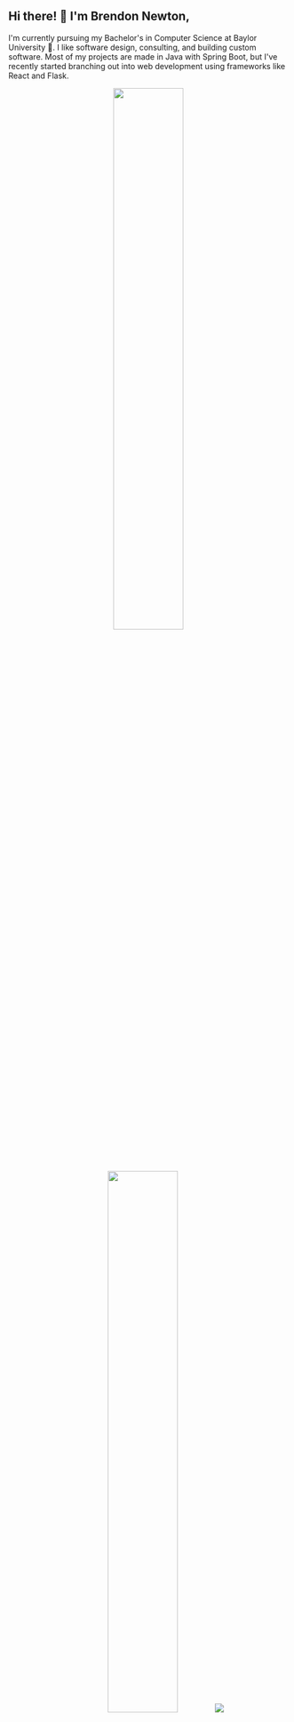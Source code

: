 ## Hi there! 👋 I'm Brendon Newton,

I'm currently pursuing my Bachelor's in Computer Science at Baylor University :bear:. I like software design, consulting, and building custom software. Most of my projects are made in Java with Spring Boot, but I've recently started branching out into web development using frameworks like React and Flask.

<p align="center">
  <img height="50%" width="auto" src ="https://github-readme-stats.vercel.app/api?username=brendonnewt&show_icons=true&count_private=true&theme=vue-dark&hide_border=true&hide=issues,contribs&bg_color=00000000">
  <img height="50%" width="auto" src ="https://github-readme-stats.vercel.app/api/top-langs/?username=brendonnewt&layout=compact&hide_border=true&theme=vue-dark&bg_color=00000000&hide=svelte,html,css,makefile,dockerfile,shell,c">
  <img src="https://github-readme-streak-stats.herokuapp.com?user=brendonnewt&theme=vue-dark&hide_border=true&background=FFFFFF00"/>
</p>


## 🧰  My Toolbox
<div>
  <img src="https://icongr.am/devicon/javascript-original.svg?size=50&color=currentColor" alt="JavaScript" width="50" height="50"/> &nbsp;
  <img src="https://icongr.am/devicon/nodejs-original.svg?size=50&color=currentColor" alt="NodeJS" width="50" height="50"/> &nbsp; 
  <img src="https://icongr.am/devicon/react-original.svg?size=50&color=currentColor" alt="ReactJS" width="50" height="50"/> &nbsp; 
  <img src="https://icongr.am/devicon/html5-original.svg?size=50&color=currentColor" alt="HTML5" width="50" height="50"/> &nbsp;
  <img src="https://icongr.am/devicon/css3-original.svg?size=50&color=currentColor" alt="CSS3" width="50" height="50"/>
  <img src="https://icongr.am/devicon/c-original.svg?size=50&color=currentColor" alt="C" width="50" height="50" />
  <img src="https://icongr.am/devicon/cplusplus-original.svg?size=50&color=currentColor" alt="C++" width="50" height="50" />
  <img src="https://icongr.am/devicon/mysql-original-wordmark.svg?size=50&color=currentColor" alt="MySQL" width="50" height="50" />
  <img src="https://icongr.am/devicon/python-original.svg?size=50&color=currentColor" alt="Python" width="50" height="50" />
  <img src="https://icongr.am/devicon/java-original.svg?size=50&color=currentColor" alt="Java" width="50" height="50" />
</div>

&nbsp;

### :school: School Projects

* [Hotel Service](https://github.com/brendonnewt/GROUP-FIVE-Hotel-Project): A Java-based hotel landing page with Swing front-end, enabling room bookings.
* [SeaQuail](https://github.com/brendonnewt/SeaQuail): A Python + Flask project leveraging the Lahman baseball database to solve [Immaculate Grid](https://www.immaculategrid.com/) questions, provide yearly Team Summaries with Depth Charts, and provide individal Player, Team, and League stats.
* [WOOFAdoptionService](https://github.com/brendonnewt/WOOFAdoptionService): A pet adoption website with a React and Next.js front-end and Java Spring Boot backend, hosted on GCP for CI/CD.

### :bulb: Personal Projects

* [Trampoline Calculator](https://github.com/brendonnewt/trampoline-calculator): A Flask + Javascript application that can calculate the difficulty values of any combination of skills. It can also save combinations of skills for later use.
* [Algorithm Visualizer](https://github.com/brendonnewt/algorithm-visualizer): A small React frontend + Rust backend API I made to get some practice with APIs and pick up both React and Rust. This application takes input from the user and displays each step of an algorithm executing on it.

&nbsp;

<h2 align="center">📫 Reach me on</h2>
<p align="center">
  <a target="_blank"href="https://www.linkedin.com/in/brendonnewton/"><img src="https://img.shields.io/badge/linkedin-%230077B5.svg?&style=for-the-badge&logo=linkedin&logoColor=white" /></a>&nbsp;&nbsp;&nbsp;&nbsp;
  <a href="mailto:brendonnewton0@gmail.com?subject=Hello%20Brendon,%20From%20Github"><img src="https://img.shields.io/badge/gmail-%23D14836.svg?&style=for-the-badge&logo=gmail&logoColor=white" /></a>&nbsp;&nbsp;&nbsp;&nbsp;
  <a href="mailto:brendon_newton1@baylor.edu?subject=Hello%20Brendon,%20From%20Github"><img src="https://img.shields.io/badge/Outlook-0078D4.svg?&style=for-the-badge&logo=microsoft-outlook&logoColor=white" /></a>&nbsp;&nbsp;&nbsp;&nbsp;
</p>
